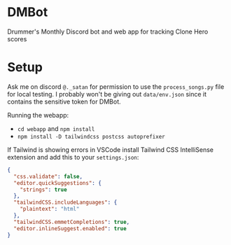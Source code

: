 # DMBot
Drummer's Monthly Discord bot and web app for tracking Clone Hero scores

# Setup
Ask me on discord `@._satan` for permission to use the `process_songs.py` file for local testing.
I probably won't be giving out `data/env.json` since it contains the sensitive token for DMBot.

Running the webapp: 
- `cd webapp` and `npm install`
- `npm install -D tailwindcss postcss autoprefixer`

If Tailwind is showing errors in VSCode install Tailwind CSS IntelliSense extension and add this to your `settings.json`:
```json
{
  "css.validate": false,
  "editor.quickSuggestions": {
    "strings": true
  },
  "tailwindCSS.includeLanguages": {
    "plaintext": "html"
  },
  "tailwindCSS.emmetCompletions": true,
  "editor.inlineSuggest.enabled": true
}
```
